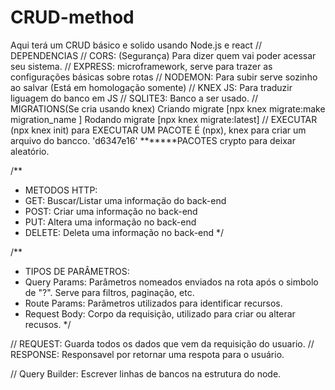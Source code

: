 # CRUD-method
Aqui terá um CRUD básico e solido usando Node.js e react
// DEPENDENCIAS
// CORS: (Segurança) Para dizer quem vai poder acessar seu sistema.
// EXPRESS: microframework, serve para trazer as configurações básicas sobre rotas
// NODEMON: Para subir serve sozinho ao salvar (Está em homologação somente)
// KNEX JS: Para traduzir liguagem do banco em JS
// SQLITE3: Banco a ser usado.
// MIGRATIONS(Se cria usando knex) 
Criando migrate [npx knex migrate:make migration_name ]
Rodando migrate [npx knex migrate:latest]
// EXECUTAR (npx knex init) para EXECUTAR UM PACOTE É (npx), knex para criar um arquivo do bancco. 
'd6347e16'
*******PACOTES
crypto para deixar aleatório.


/**
 * METODOS HTTP:
 * GET: Buscar/Listar uma informação do back-end
 * POST: Criar uma informação no back-end
 * PUT: Altera uma informação no back-end
 * DELETE: Deleta uma informação no back-end 
 */

 /**
  * TIPOS DE PARÂMETROS:
  * Query Params: Parâmetros nomeados enviados na rota após o simbolo de "?". Serve para filtros, paginação, etc.
  * Route Params: Parâmetros utilizados para identificar recursos.
  * Request Body: Corpo da requisição, utilizado para criar ou alterar recusos.
  */

// REQUEST: Guarda todos os dados que vem da requisição do usuario.
// RESPONSE: Responsavel por retornar uma respota para o usuário.

// Query Builder: Escrever linhas de bancos na estrutura do node.
